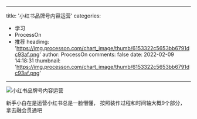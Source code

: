 
---
title: '小红书品牌号内容运营'
categories: 
 - 学习
 - ProcessOn
 - 推荐
headimg: 'https://img.processon.com/chart_image/thumb/6153322c5653bb6791dc93af.png'
author: ProcessOn
comments: false
date: 2022-02-09 14:18:31
thumbnail: 'https://img.processon.com/chart_image/thumb/6153322c5653bb6791dc93af.png'
---

<div>   
<img class="thumb" alt="小红书品牌号内容运营" src="https://img.processon.com/chart_image/thumb/6153322c5653bb6791dc93af.png" referrerpolicy="no-referrer">
<p>新手小白在是运营小红书总是一脸懵懂， 按照装作过程和时间轴大概9个部分， 拿去融会贯通吧</p>  
</div>
            